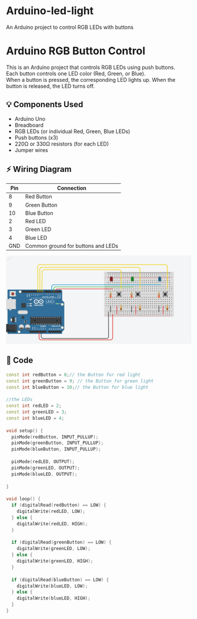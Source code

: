 # Arduino-led-light
An Arduino project to control RGB LEDs with buttons



# Arduino RGB Button Control

This is an Arduino project that controls RGB LEDs using push buttons.  
Each button controls one LED color (Red, Green, or Blue).  
When a button is pressed, the corresponding LED lights up. When the button is released, the LED turns off.

## 💡 Components Used
- Arduino Uno
- Breadboard
- RGB LEDs (or individual Red, Green, Blue LEDs)
- Push buttons (x3)
- 220Ω or 330Ω resistors (for each LED)
- Jumper wires

## ⚡ Wiring Diagram
| Pin | Connection |
|------|------------|
| 8 | Red Button |
| 9 | Green Button |
| 10 | Blue Button |
| 2 | Red LED  |
| 3 | Green LED  |
| 4 | Blue LED  |
| GND | Common ground for buttons and LEDs |

![Wiring Diagram](diagram.png)



## 🔑 Code
```cpp
const int redButton = 8;// the Button for red light
const int greenButton = 9; // the Button for green light
const int blueButton = 10;// the Button for blue light

//the LEDs 
const int redLED = 2;
const int greenLED = 3;
const int blueLED = 4;

void setup() {
  pinMode(redButton, INPUT_PULLUP);
  pinMode(greenButton, INPUT_PULLUP);
  pinMode(blueButton, INPUT_PULLUP);

  pinMode(redLED, OUTPUT);
  pinMode(greenLED, OUTPUT);
  pinMode(blueLED, OUTPUT);

}

void loop() {
  if (digitalRead(redButton) == LOW) {
    digitalWrite(redLED, LOW);
  } else {
    digitalWrite(redLED, HIGH);
  }

  if (digitalRead(greenButton) == LOW) {
    digitalWrite(greenLED, LOW);
  } else {
    digitalWrite(greenLED, HIGH);
  }

  if (digitalRead(blueButton) == LOW) {
    digitalWrite(blueLED, LOW);
  } else {
    digitalWrite(blueLED, HIGH);
  }
}
